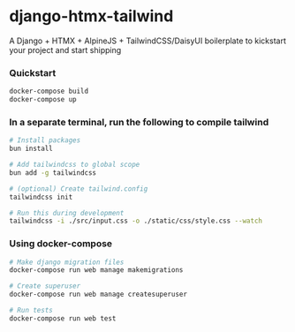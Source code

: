 # django-htmx-tailwind
A Django + HTMX + AlpineJS + TailwindCSS/DaisyUI boilerplate to kickstart your project and start shipping


### Quickstart
```sh
docker-compose build
docker-compose up
```


### In a separate terminal, run the following to compile tailwind
```sh
# Install packages
bun install

# Add tailwindcss to global scope
bun add -g tailwindcss

# (optional) Create tailwind.config
tailwindcss init 

# Run this during development
tailwindcss -i ./src/input.css -o ./static/css/style.css --watch
```

### Using docker-compose
```sh
# Make django migration files
docker-compose run web manage makemigrations

# Create superuser
docker-compose run web manage createsuperuser

# Run tests
docker-compose run web test
```